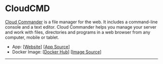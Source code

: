 # CloudCMD

[Cloud Commander](https://cloudcmd.io/) is a file manager for the web. It includes a command-line console and a text editor. Cloud Commander helps you manage your server and work with files, directories and programs in a web browser from any computer, mobile or tablet.

- App: [[Website](https://cloudcmd.io/)] [[App Source](https://github.com/GhostWriters/DockSTARTer.com/blob/master/docs/apps/cloudcmd.md)]
- Docker Image: [[Docker Hub](https://hub.docker.com/r/coderaiser/cloudcmd/)] [[Image Source](https://github.com/coderaiser/cloudcmd)]

---

